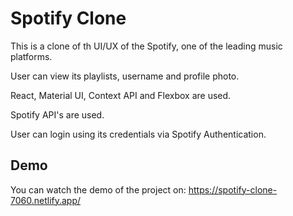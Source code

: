 
# Spotify Clone

This is a clone of th UI/UX of the Spotify, one of the leading music platforms.

User can view its playlists, username and profile photo.

React, Material UI, Context API and Flexbox are used.

Spotify API's are used.

User can login using its credentials via Spotify Authentication.

## Demo

You can watch the demo of the project on: https://spotify-clone-7060.netlify.app/

